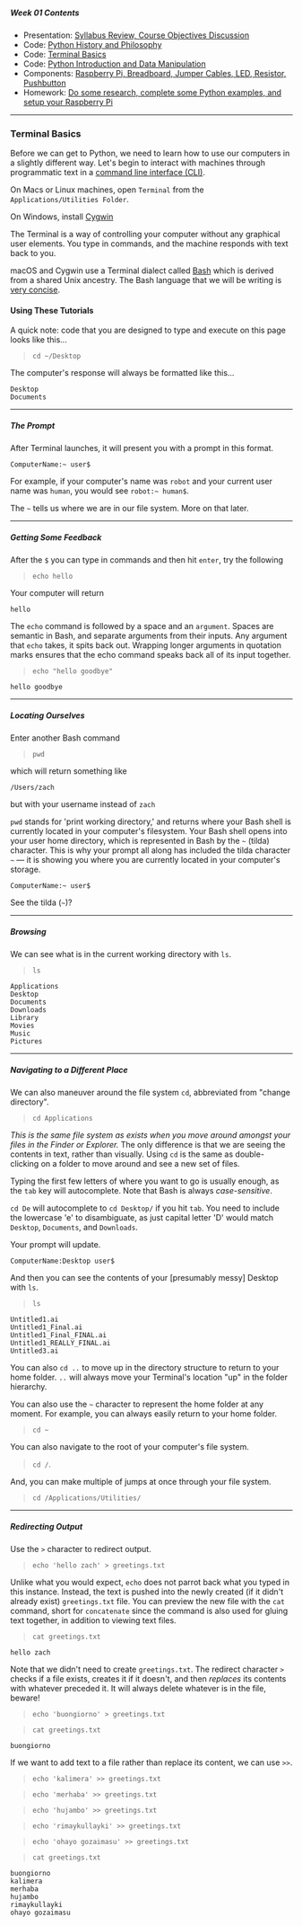 ##### Week 01 Contents
- Presentation: [Syllabus Review, Course Objectives Discussion](readme.md)
- Code: [Python History and Philosophy](python-philosophy.md)
- Code: [Terminal Basics](terminal.md)
- Code: [Python Introduction and Data Manipulation](python.md)
- Components: [Raspberry Pi, Breadboard, Jumper Cables, LED, Resistor, Pushbutton](circuits.md)
- Homework: [Do some research, complete some Python examples, and setup your Raspberry Pi](homework.md)

-----

### Terminal Basics

Before we can get to Python, we need to learn how to use our computers in a slightly different way. Let's begin to interact with machines through programmatic text in a [command line interface (CLI)](https://en.wikipedia.org/wiki/Command-line_interface). 

On Macs or Linux machines, open `Terminal` from the `Applications/Utilities Folder`. 

On Windows, install [Cygwin](https://www.cygwin.com)

The Terminal is a way of controlling your computer without any graphical user elements. You type in commands, and the machine responds with text back to you.

macOS and Cygwin use a Terminal dialect called [Bash](https://en.wikipedia.org/wiki/Bash_(Unix_shell)) which is derived from a shared Unix ancestry. The Bash language that we will be writing is [very concise](http://ss64.com/bash/).

#### Using These Tutorials

A quick note: code that you are designed to type and execute on this page looks like this...

> `cd ~/Desktop`

The computer's response will always be formatted like this...

```
Desktop
Documents
```

-----

##### The Prompt

After Terminal launches, it will present you with a prompt in this format. 

```
ComputerName:~ user$ 
```

For example, if your computer's name was `robot` and your current user name was `human`, you would see `robot:~ human$`.

The `~` tells us where we are in our file system. More on that later.

-----

##### Getting Some Feedback

After the `$` you can type in commands and then hit `enter`, try the following

> `echo hello`

Your computer will return

```
hello
```

The `echo` command is followed by a space and an `argument`. Spaces are semantic in Bash, and separate arguments from their inputs. Any argument that `echo` takes, it spits back out. Wrapping longer arguments in quotation marks ensures that the echo command speaks back all of its input together.

> `echo "hello goodbye"`
 
```
hello goodbye
```
 
-----

##### Locating Ourselves 

Enter another Bash command 

> `pwd` 

which will return something like

```
/Users/zach
```

but with your username instead of `zach`

`pwd` stands for 'print working directory,' and returns where your Bash shell is currently located in your computer's filesystem. Your Bash shell opens into your user home directory, which is represented in Bash by the `~` (tilda) character. This is why your prompt all along has included the tilda character `~` — it is showing you where you are currently located in your computer's storage.

```
ComputerName:~ user$ 
```

See the tilda (`~`)?

-----

##### Browsing

We can see what is in the current working directory with `ls`.

> `ls`

```
Applications
Desktop
Documents
Downloads
Library
Movies
Music
Pictures
```

-----

##### Navigating to a Different Place

We can also maneuver around the file system `cd`, abbreviated from "change directory".

> `cd Applications`

*This is the same file system as exists when you move around amongst your files in the Finder or Explorer.* The only difference is that we are  seeing the contents in text, rather than visually. Using `cd` is the same as double-clicking on a folder to move around and see a new set of files.

Typing the first few letters of where you want to go is usually enough, as the `tab` key will autocomplete. Note that Bash is always *case-sensitive*.

`cd De` will autocomplete to `cd Desktop/` if you hit `tab`. You need to include the lowercase 'e' to disambiguate, as just capital letter 'D' would match `Desktop`, `Documents`, and `Downloads`.

Your prompt will update.

```
ComputerName:Desktop user$
```

And then you can see the contents of your [presumably messy] Desktop with `ls`.

> `ls`

```
Untitled1.ai
Untitled1_Final.ai
Untitled1_Final_FINAL.ai
Untitled1_REALLY_FINAL.ai
Untitled3.ai
```

You can also `cd ..` to move up in the directory structure to return to your home folder. `..` will always move your Terminal's location "up" in the folder hierarchy.

You can also use the `~` character to represent the home folder at any moment. For example, you can always easily return to your home folder.

> `cd ~`

You can also navigate to the root of your computer's file system.

> `cd /`.

And, you can make multiple of jumps at once through your file system.

> `cd /Applications/Utilities/`

-----

##### Redirecting Output

Use the `>` character to redirect output. 

> `echo 'hello zach' > greetings.txt`

Unlike what you would expect, `echo` does not parrot back what you typed in this instance. Instead, the text is pushed into the newly created (if it didn't already exist) `greetings.txt` file. You can preview the new file with the `cat` command, short for `concatenate` since the command is also used for gluing text together, in addition to viewing text files.

> `cat greetings.txt`

```
hello zach
```

Note that we didn't need to create `greetings.txt`. The redirect character `>` checks if a file exists, creates it if it doesn't, and then *replaces* its contents with whatever preceded it. It will always delete whatever is in the file, beware!

> `echo 'buongiorno' > greetings.txt`

> `cat greetings.txt`

```
buongiorno
```

If we want to add text to a file rather than replace its content, we can use `>>`.

> `echo 'kalimera' >> greetings.txt`

> `echo 'merhaba' >> greetings.txt`

> `echo 'hujambo' >> greetings.txt`

> `echo 'rimaykullayki' >> greetings.txt`

> `echo 'ohayo gozaimasu' >> greetings.txt`

> `cat greetings.txt`

```
buongiorno
kalimera
merhaba
hujambo
rimaykullayki
ohayo gozaimasu
```

